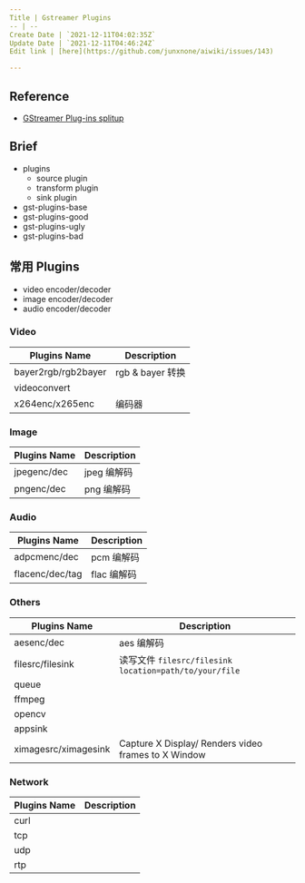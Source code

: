 ```yaml
---
Title | Gstreamer Plugins
-- | --
Create Date | `2021-12-11T04:02:35Z`
Update Date | `2021-12-11T04:46:24Z`
Edit link | [here](https://github.com/junxnone/aiwiki/issues/143)

---
```

## Reference
- [GStreamer Plug-ins splitup](https://gstreamer.freedesktop.org/documentation/additional/splitup.html#)


## Brief
- plugins
  - source plugin
  - transform plugin
  - sink plugin
- gst-plugins-base
- gst-plugins-good
- gst-plugins-ugly
- gst-plugins-bad

## 常用 Plugins
- video encoder/decoder
- image encoder/decoder
- audio encoder/decoder

### Video

Plugins Name | Description
-- | --
bayer2rgb/rgb2bayer | rgb & bayer 转换
videoconvert | 
x264enc/x265enc | 编码器

### Image

Plugins Name | Description
-- | --
jpegenc/dec | jpeg 编解码
pngenc/dec | png 编解码


### Audio

Plugins Name | Description
-- | --
adpcmenc/dec | pcm 编解码
flacenc/dec/tag | flac 编解码


### Others

Plugins Name | Description
-- | --
aesenc/dec | aes 编解码
filesrc/filesink | 读写文件 `filesrc/filesink location=path/to/your/file`
queue |
ffmpeg | 
opencv | 
appsink |
ximagesrc/ximagesink | Capture X Display/ Renders video frames to X Window

### Network

Plugins Name | Description
-- | --
curl |
tcp |
udp | 
rtp |


